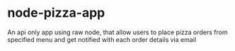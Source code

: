 # node-pizza-app
An api only app using raw node, that allow users to place pizza orders from specified menu and get notified with each order details via email 
